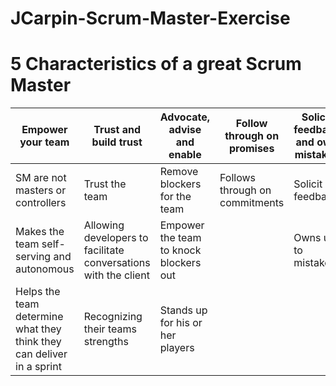 # JCarpin-Scrum-Master-Exercise

# 5 Characteristics of a great Scrum Master

Empower your team | Trust and build trust | Advocate, advise and enable | Follow through on promises | Solicit feedback and own mistakes
------------------ | --------------------- | --------------------------- | --------------------------|---------------------------------
SM are not masters or controllers | Trust the team | Remove blockers for the team | Follows through on commitments | Solicit feedback 
Makes the team self-serving and autonomous | Allowing developers to facilitate conversations with the client | Empower the team to knock blockers out | | Owns up to mistakes 
Helps the team determine what they think they can deliver in a sprint | Recognizing their teams strengths | Stands up for his or her players| | |
